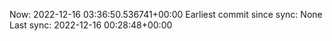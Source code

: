 Now: 2022-12-16 03:36:50.536741+00:00 Earliest commit since sync: None Last sync: 2022-12-16 00:28:48+00:00
